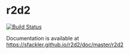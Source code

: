 r2d2
====

[![Build Status](https://travis-ci.org/sfackler/r2d2.svg?branch=master)](https://travis-ci.org/sfackler/r2d2)

Documentation is available at https://sfackler.github.io/r2d2/doc/master/r2d2
